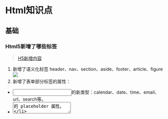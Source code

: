 # Html知识点
## 基础
### Html5新增了哪些标签
> [H5新增内容](https://juejin.cn/post/6989458455912284167?searchId=20240424111732D22FC88F938703701C2F)

1. 新增了语义化标签 header、nav、section、aside、footer、article、figure
![](https://cdnjson.com/images/2024/04/24/image10831170e71b2268.png)
2. 新增了表单部分标签的属性：
* <input>的新类型：calendar、date、time、email、url、search等。
* <textarea>的 placeholder 属性。
* <form>的 novalidate 属性，用于禁用表单验证。
3. 新增了其他标签：
* <mark>：用于高亮文本。
* <progress>：用来显示一项任务的完成进度。
* <datalist>：规定输入域的选项列表，用于自动完成。
* <keygen>：提供一种验证用户的可靠方法，生成私钥和公钥。
* <output>：用于显示计算结果。

### 常见的元素类型？
块级元素、行内元素和行内块级元素

### SEO优化有了解？
> [一文带你弄懂 前端SEO优化](https://juejin.cn/post/7300118821532778511?searchId=20240424115135495BAEC44DD42E73AE09)

1. Title标签：对页面点击率有直接影响，因为这是用户对网站页面的第一印象，而且也是爬虫重点的爬取对象，填写的文字要对网页内容有准确而简洁的描述，能够吸引用户点击，而且长度要适中。
2. Meta标签：通过 Keywords、description 设置网站关键词和描述，通过 robots 设置爬虫的抓取权限，通过 OG协议 设置在社交媒体上的内容展示，比如分享一个网址链接在社交平台后，这个链接会显示缩略图、标题和描述等，可以增加访客点进来的概率
3. 使用语义化标签
4. 给图片增加alt属性，为搜索引擎提供替代文本
5. 提供sitemap(站点地图)，提高搜索引擎的爬行效率和索引速度
6. 新增robots文件，将网站不重要的内容、模块等进行屏蔽，从而抓取更多有价值高质量的内容和网页，提高网站排名。
7. 在自己的网站当中通过链接的方式在各个内容页面之间相互链接，从而提高爬虫以及一些搜索引擎对于网站的爬行索引效率；通过在其他一些高流量的网站放置自己的外链，增加网站的浏览数量，提升搜索排名。
8. 增加 面包屑导航，告诉爬虫当前所处的位置，提供抓取路径的引导，让其更快速的了解网站的整体架构，在抓取网页时也能清楚知道网页的层级及分类索引，有助于提升搜索结果的排名。
9. 使用服务端渲染（SSR），因为爬虫引擎不一定执行网站的Js脚本，通过 SSR服务端渲染 返回给客户端的是已经获取了异步数据并执行Js脚本的最终HTML，网络爬中就可以抓取到完整页面的信息。
10. 检测网站地址，如果其和产品关键词或者公司名字高度相关，能够有效提升网站的SEO排名。
11. 提升网站性能，网站打开速度越快，识别效果越好，否则爬虫会认为该网站对用户不友好，降低爬取效率。
12. 使用https，能够提升自己的网站权重。
13. 将创建好的网站地图提交给搜索引擎，以便搜索引擎能够更快更及时地抓取和索引网站。

### 聊聊你对语义化的理解？

* html5 新增了用来描述网页内容的语义化标签 header、nav、section、aside、footer、article
可用下面图片来解释：![](https://p1-juejin.byteimg.com/tos-cn-i-k3u1fbpfcp/3e398061713944258d418dc743a051c5~tplv-k3u1fbpfcp-jj-mark:3024:0:0:0:q75.awebp#?w=499&h=233&s=28885&e=png&a=1&b=bad585)

* 有利于 SEO 搜索引擎优化

* 更好地支持例如无障碍阅读、有声阅读 这些使用场景

### 有了解 iframe 吗？

iframe 是 HTML 的一个元素，它表示嵌套的浏览上下文，可以在当前的 HTML 页面中嵌入其他页面。你可以把它理解为“网页中的网页”。

它主要有以下几个特点：
1. 嵌套浏览上下文：每个 iframe 都有其自己的文档和 URL 导航。
2. 资源消耗：每个 iframe 都是一个完整的文档环境，因此，每次使用 iframe，都会增加所需的内存和其他计算资源。
3. 属性：iframe 有许多属性，包括 allow（指定 iframe 的功能策略），height（指定 iframe 的高度），name（指定 iframe 的名称），sandbox（控制 iframe 内容的限制）等。

#### 注意事项
1. 通过设置 X-Frame-Options 响应头可以限制其他网站是否允许使用 iframe 嵌套自己：
* DENY: 禁止所有页面在 iframe 中嵌套，无论来源域名是什么。
* SAMEORIGIN: 允许同源页面在 iframe 中嵌套，但禁止不同源的页面进行嵌套。
* allow-from XXX.com: 允许被指定域名的网站嵌套。
2. 如果目标网站的登录和会话管理依赖于 Cookie，由于跨域限制，Cookie 无法在主域中设置或读取，导致登录状态无法正确保存或共享
3. 如果页面使用的是 HTTP 协议，而尝试将 HTTPS 页面嵌入到该页面中的 iframe，浏览器会认为它们不是同源的，从而阻止加载 HTTPS 页面。这是为了保护用户的安全和隐私，防止潜在的安全风险
4. 同源策略规定：
* 如果我们有对另一个窗口的引用（window.open || iframe），并且该窗口是同源的，那么我们就具有对该窗口的全部访问权限。见代码：2-1 、2-2
* 如果不是同源的，我们就不能访问窗口中的内容：变量，文档，任何东西。唯一例外是location：我们可以修改它，使用它进行重定向。但是我们无法读取 location 。因此，我们无法看到用户当前所处的位置，也就不会泄露任何信息。
5. `iframe.onload` 与 `iframe.contentWindow.onload`：
* iframe.onload 事件（在 <iframe> 标签上）与 iframe.contentWindow.onload（在嵌入的 window 对象上）基本相同。当嵌入的窗口的所有资源都完全加载完毕时触发。
* 但是，我们无法使用 iframe.contentWindow.onload 访问不同源的 iframe。因此，请使用 iframe.onload。

### iframe 和 window.open 有什么区别？
1. window.open：window.open() 方法用于在新窗口中打开一个网页。
2. iframe：iframe 是 HTML 的一个元素，它表示嵌套的浏览上下文，可以在当前的 HTML 页面中嵌入其他页面。

### iframe 之间怎么进行通信的？
> 同源策略也会限制 窗口(window) 和 frame 之间的通信

#### postMessage
postMessage 接口允许窗口之间相互通信，无论它们来自什么源，但前提是它们双方必须均同意并调用相应的 JavaScript 函数。

如果没有跨域的话，也可以通过 Cookie、Stoage 或者 互相调用对方的方法来通信。